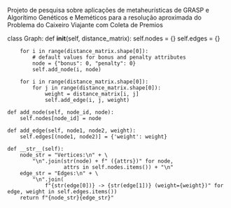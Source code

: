 Projeto de pesquisa sobre aplicações de metaheurísticas de GRASP e Algorítimo Genéticos e Meméticos para a resolução aproximada do Problema do Caixeiro Viajante com Coleta de Premios 


class Graph:
    def __init__(self, distance_matrix):
        self.nodes = {}
        self.edges = {}

        for i in range(distance_matrix.shape[0]):
            # default values for bonus and penalty attributes
            node = {"bonus": 0, "penalty": 0}
            self.add_node(i, node)

        for i in range(distance_matrix.shape[0]):
            for j in range(distance_matrix.shape[0]):
                weight = distance_matrix[i, j]
                self.add_edge(i, j, weight)

    def add_node(self, node_id, node):
        self.nodes[node_id] = node

    def add_edge(self, node1, node2, weight):
        self.edges[(node1, node2)] = {'weight': weight}

    def __str__(self):
        node_str = "Vertices:\n" + \
            "\n".join(str(node) + f" ({attrs})" for node,
                      attrs in self.nodes.items()) + "\n"
        edge_str = "Edges:\n" + \
            "\n".join(
                f"{str(edge[0])} -> {str(edge[1])} (weight={weight})" for edge, weight in self.edges.items())
        return f"{node_str}{edge_str}"